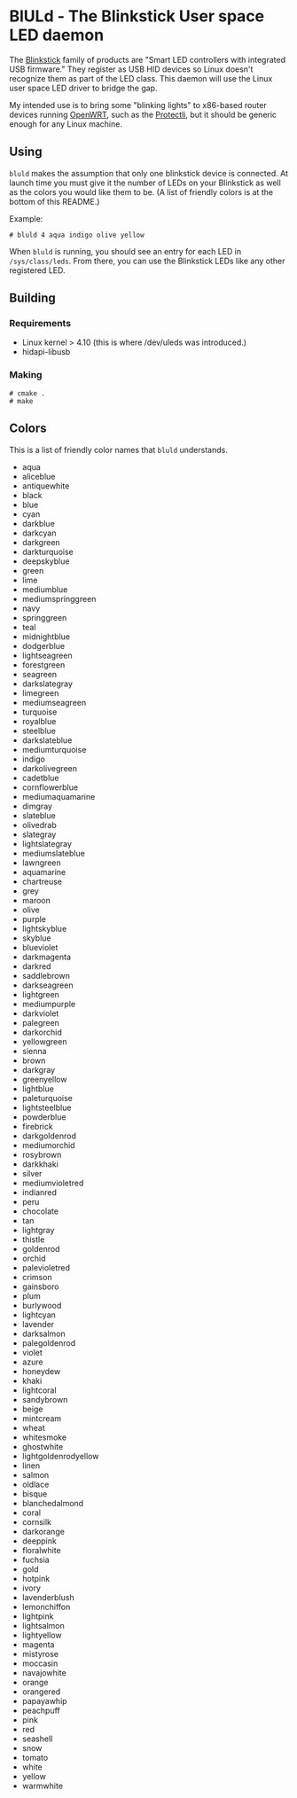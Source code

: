 # BlULd - The Blinkstick User space LED daemon

The [Blinkstick](https://www.blinkstick.com) family of products are "Smart LED controllers with integrated USB
firmware." They register as USB HID devices so Linux doesn't recognize them as part of the LED class.  This daemon will
use the Linux user space LED driver to bridge the gap.

My intended use is to bring some "blinking lights" to x86-based router devices running [OpenWRT](https://openwrt.org),
such as the [Protectli](https://protectli.com/6-port/), but it should be generic enough for any Linux machine.

## Using

`bluld` makes the assumption that only one blinkstick device is connected. At launch time you must give it the number of
LEDs on your Blinkstick as well as the colors you would like them to be.  (A list of friendly colors is at the bottom of
this README.)

Example:

```
# bluld 4 aqua indigo olive yellow
```

When `bluld` is running, you should see an entry for each LED in `/sys/class/leds`. From there, you can use the
Blinkstick LEDs like any other registered LED.

## Building

### Requirements

* Linux kernel > 4.10 (this is where /dev/uleds was introduced.)
* hidapi-libusb

### Making

```
# cmake .
# make
```

## Colors

This is a list of friendly color names that `bluld` understands.

* aqua
* aliceblue
* antiquewhite
* black
* blue
* cyan
* darkblue
* darkcyan
* darkgreen
* darkturquoise
* deepskyblue
* green
* lime
* mediumblue
* mediumspringgreen
* navy
* springgreen
* teal
* midnightblue
* dodgerblue
* lightseagreen
* forestgreen
* seagreen
* darkslategray
* limegreen
* mediumseagreen
* turquoise
* royalblue
* steelblue
* darkslateblue
* mediumturquoise
* indigo
* darkolivegreen
* cadetblue
* cornflowerblue
* mediumaquamarine
* dimgray
* slateblue
* olivedrab
* slategray
* lightslategray
* mediumslateblue
* lawngreen
* aquamarine
* chartreuse
* grey
* maroon
* olive
* purple
* lightskyblue
* skyblue
* blueviolet
* darkmagenta
* darkred
* saddlebrown
* darkseagreen
* lightgreen
* mediumpurple
* darkviolet
* palegreen
* darkorchid
* yellowgreen
* sienna
* brown
* darkgray
* greenyellow
* lightblue
* paleturquoise
* lightsteelblue
* powderblue
* firebrick
* darkgoldenrod
* mediumorchid
* rosybrown
* darkkhaki
* silver
* mediumvioletred
* indianred
* peru
* chocolate
* tan
* lightgray
* thistle
* goldenrod
* orchid
* palevioletred
* crimson
* gainsboro
* plum
* burlywood
* lightcyan
* lavender
* darksalmon
* palegoldenrod
* violet
* azure
* honeydew
* khaki
* lightcoral
* sandybrown
* beige
* mintcream
* wheat
* whitesmoke
* ghostwhite
* lightgoldenrodyellow
* linen
* salmon
* oldlace
* bisque
* blanchedalmond
* coral
* cornsilk
* darkorange
* deeppink
* floralwhite
* fuchsia
* gold
* hotpink
* ivory
* lavenderblush
* lemonchiffon
* lightpink
* lightsalmon
* lightyellow
* magenta
* mistyrose
* moccasin
* navajowhite
* orange
* orangered
* papayawhip
* peachpuff
* pink
* red
* seashell
* snow
* tomato
* white
* yellow
* warmwhite

